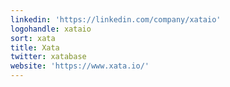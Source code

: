 ```yaml
---
linkedin: 'https://linkedin.com/company/xataio'
logohandle: xataio
sort: xata
title: Xata
twitter: xatabase
website: 'https://www.xata.io/'
---
```

